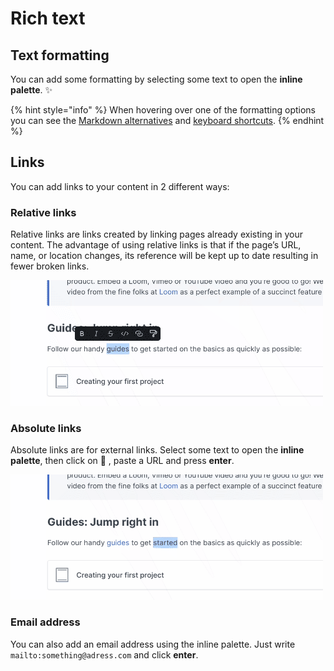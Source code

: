 # Rich text

## Text formatting

You can add some formatting by selecting some text to open the **inline palette**. ✨

{% hint style="info" %}
When hovering over one of the formatting options you can see the [Markdown alternatives](markdown.md) and [keyboard shortcuts](../../product-tour/keyboard-shortcuts.md).
{% endhint %}

## Links <a href="#links" id="links"></a>

‌You can add links to your content in 2 different ways:‌

### Relative links <a href="#relative-links" id="relative-links"></a>

Relative links are links created by linking pages already existing in your content. The advantage of using relative links is that if the page’s URL, name, or location changes, its reference will be kept up to date resulting in fewer broken links.

![](<../../.gitbook/assets/Relative Link.gif>)

### Absolute links

Absolute links are for external links. Select some text to open the **inline palette**, then click on 🔗 , paste a URL and press **enter**.

![](<../../.gitbook/assets/Absolute Link.gif>)

### Email address

You can also add an email address using the inline palette. Just write `mailto:something@adress.com` and click **enter**.
